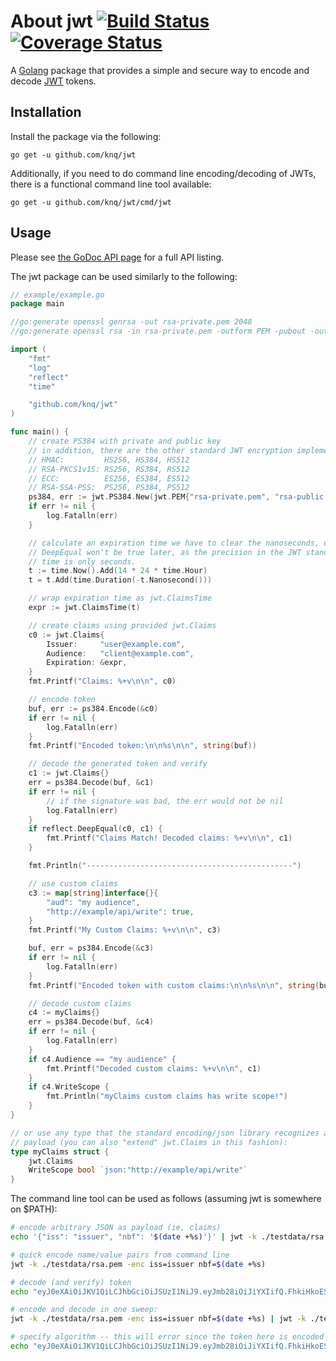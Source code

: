 # About jwt [![Build Status](https://travis-ci.org/knq/jwt.svg)](https://travis-ci.org/knq/jwt) [![Coverage Status](https://coveralls.io/repos/knq/jwt/badge.svg?branch=master&service=github)](https://coveralls.io/github/knq/jwt?branch=master) #

A [Golang](https://golang.org/project) package that provides a simple and
secure way to encode and decode [JWT](https://jwt.io/) tokens.

## Installation ##

Install the package via the following:

    go get -u github.com/knq/jwt

Additionally, if you need to do command line encoding/decoding of JWTs, there
is a functional command line tool available:

    go get -u github.com/knq/jwt/cmd/jwt

## Usage ##

Please see [the GoDoc API page](http://godoc.org/github.com/knq/jwt) for a
full API listing.

The jwt package can be used similarly to the following:

```go
// example/example.go
package main

//go:generate openssl genrsa -out rsa-private.pem 2048
//go:generate openssl rsa -in rsa-private.pem -outform PEM -pubout -out rsa-public.pem

import (
	"fmt"
	"log"
	"reflect"
	"time"

	"github.com/knq/jwt"
)

func main() {
	// create PS384 with private and public key
	// in addition, there are the other standard JWT encryption implementations:
	// HMAC:         HS256, HS384, HS512
	// RSA-PKCS1v15: RS256, RS384, RS512
	// ECC:          ES256, ES384, ES512
	// RSA-SSA-PSS:  PS256, PS384, PS512
	ps384, err := jwt.PS384.New(jwt.PEM{"rsa-private.pem", "rsa-public.pem"})
	if err != nil {
		log.Fatalln(err)
	}

	// calculate an expiration time we have to clear the nanoseconds, otherwise
	// DeepEqual won't be true later, as the precision in the JWT standard for
	// time is only seconds.
	t := time.Now().Add(14 * 24 * time.Hour)
	t = t.Add(time.Duration(-t.Nanosecond()))

	// wrap expiration time as jwt.ClaimsTime
	expr := jwt.ClaimsTime(t)

	// create claims using provided jwt.Claims
	c0 := jwt.Claims{
		Issuer:     "user@example.com",
		Audience:   "client@example.com",
		Expiration: &expr,
	}
	fmt.Printf("Claims: %+v\n\n", c0)

	// encode token
	buf, err := ps384.Encode(&c0)
	if err != nil {
		log.Fatalln(err)
	}
	fmt.Printf("Encoded token:\n\n%s\n\n", string(buf))

	// decode the generated token and verify
	c1 := jwt.Claims{}
	err = ps384.Decode(buf, &c1)
	if err != nil {
		// if the signature was bad, the err would not be nil
		log.Fatalln(err)
	}
	if reflect.DeepEqual(c0, c1) {
		fmt.Printf("Claims Match! Decoded claims: %+v\n\n", c1)
	}

	fmt.Println("----------------------------------------------")

	// use custom claims
	c3 := map[string]interface{}{
		"aud": "my audience",
		"http://example/api/write": true,
	}
	fmt.Printf("My Custom Claims: %+v\n\n", c3)

	buf, err = ps384.Encode(&c3)
	if err != nil {
		log.Fatalln(err)
	}
	fmt.Printf("Encoded token with custom claims:\n\n%s\n\n", string(buf))

	// decode custom claims
	c4 := myClaims{}
	err = ps384.Decode(buf, &c4)
	if err != nil {
		log.Fatalln(err)
	}
	if c4.Audience == "my audience" {
		fmt.Printf("Decoded custom claims: %+v\n\n", c1)
	}
	if c4.WriteScope {
		fmt.Println("myClaims custom claims has write scope!")
	}
}

// or use any type that the standard encoding/json library recognizes as a
// payload (you can also "extend" jwt.Claims in this fashion):
type myClaims struct {
	jwt.Claims
	WriteScope bool `json:"http://example/api/write"`
}
```

The command line tool can be used as follows (assuming jwt is somewhere on $PATH):

```sh
# encode arbitrary JSON as payload (ie, claims)
echo '{"iss": "issuer", "nbf": '$(date +%s)'}' | jwt -k ./testdata/rsa.pem -enc

# quick encode name/value pairs from command line
jwt -k ./testdata/rsa.pem -enc iss=issuer nbf=$(date +%s)

# decode (and verify) token
echo "eyJ0eXAiOiJKV1QiLCJhbGciOiJSUzI1NiJ9.eyJmb28iOiJiYXIifQ.FhkiHkoESI_cG3NPigFrxEk9Z60_oXrOT2vGm9Pn6RDgYNovYORQmmA0zs1AoAOf09ly2Nx2YAg6ABqAYga1AcMFkJljwxTT5fYphTuqpWdy4BELeSYJx5Ty2gmr8e7RonuUztrdD5WfPqLKMm1Ozp_T6zALpRmwTIW0QPnaBXaQD90FplAg46Iy1UlDKr-Eupy0i5SLch5Q-p2ZpaL_5fnTIUDlxC3pWhJTyx_71qDI-mAA_5lE_VdroOeflG56sSmDxopPEG3bFlSu1eowyBfxtu0_CuVd-M42RU75Zc4Gsj6uV77MBtbMrf4_7M_NUTSgoIF3fRqxrj0NzihIBg" | jwt -k ./testdata/rsa.pem -dec

# encode and decode in one sweep:
jwt -k ./testdata/rsa.pem -enc iss=issuer nbf=$(date +%s) | jwt -k ./testdata/rsa.pem -dec

# specify algorithm -- this will error since the token here is encoded using RS256, not RS384
echo "eyJ0eXAiOiJKV1QiLCJhbGciOiJSUzI1NiJ9.eyJmb28iOiJiYXIifQ.FhkiHkoESI_cG3NPigFrxEk9Z60_oXrOT2vGm9Pn6RDgYNovYORQmmA0zs1AoAOf09ly2Nx2YAg6ABqAYga1AcMFkJljwxTT5fYphTuqpWdy4BELeSYJx5Ty2gmr8e7RonuUztrdD5WfPqLKMm1Ozp_T6zALpRmwTIW0QPnaBXaQD90FplAg46Iy1UlDKr-Eupy0i5SLch5Q-p2ZpaL_5fnTIUDlxC3pWhJTyx_71qDI-mAA_5lE_VdroOeflG56sSmDxopPEG3bFlSu1eowyBfxtu0_CuVd-M42RU75Zc4Gsj6uV77MBtbMrf4_7M_NUTSgoIF3fRqxrj0NzihIBg" | jwt -k ./testdata/rsa.pem -dec -alg RS384
```
